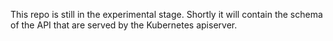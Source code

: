 This repo is still in the experimental stage. Shortly it will contain the schema of the API that are served by the Kubernetes apiserver.
